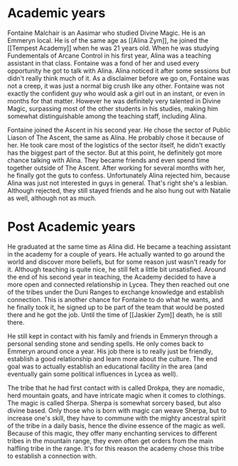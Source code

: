 # Academic years
Fontaine Malchair is an Aasimar who studied Divine Magic. He is an Emmeryn local. He is of the same age as [[Alina Zym]], he joined the [[Tempest Academy]] when he was 21 years old. When he was studying Fundementals of Arcane Control in his first year, Alina was a teaching assistant in that class. Fontaine was a fond of her and used every opportunity he got to talk with Alina. Alina noticed it after some sessions but didn't really think much of it. As a disclaimer before we go on, Fontaine was not a creep, it was just a normal big crush like any other. Fontaine was not exactly the confident guy who would ask a girl out in an instant, or even in months for that matter. However he was definitely very talented in Divine Magic, surpassing most of the other students in his studies, making him somewhat distinguishable among the teaching staff, including Alina.

Fontaine joined the Ascent in his second year. He chose the sector of Public Liason of The Ascent, the same as Alina. He probably chose it because of her. He took care most of the logistics of the sector itself, he didn't exactly has the biggest part of the sector. But at this point, he definitely got more chance talking with Alina. They became friends and even spend time together outside of The Ascent. After working for several months with her, he finally got the guts to confess. Unfortunately Alina rejected him, because Alina was just not interested in guys in general. That's right she's a lesbian. Although rejected, they still stayed friends and he also hung out with Natalie as well, although not as much.

# Post Academic years

He graduated at the same time as Alina did. He became a teaching assistant in the academy for a couple of years. He actually wanted to go around the world and discover more beliefs, but for some reason just wasn't ready for it. Although teaching is quite nice, he still felt a little bit unsatisfied. Around the end of his second year in teaching, the Academy decided to have a more open and connected relationship in Lycea. They then reached out one of the tribes under the Duni Ranges to exchange knowledge and establish connection. This is another chance for Fontaine to do what he wants, and he finally took it, he signed up to be part of the team that would be posted there and he got the job. Until the time of [[Jaskier Zym]] death, he is still there.

He still kept in contact with his family and friends in Emmeryn through a personal sending stone and sending spells. He only comes back to Emmeryn around once a year. His job there is to really just be friendly, establish a good relationship and learn more about the culture. The end goal was to actually establish an educational facility in the area (and eventually gain some political influences in Lycea as well).

The tribe that he had first contact with is called Drokpa, they are nomadic, herd mountain goats, and have intricate magic when it comes to clothings. The magic is called Sherpa. Sherpa is somewhat sorcery based, but also divine based. Only those who is born with magic can weave Sherpa, but to increase one's skill, they have to commune with the mighty ancestral spirit of the tribe in a daily basis, hence the divine essence of the magic as well. Because of this magic, they offer many enchanting services to different tribes in the mountain range, they even often get orders from the main halfling tribe in the range. It's for this reason the academy chose this tribe to establish a connection with.